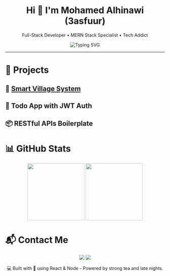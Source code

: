 <!-- README for @alhinawi | Modern MERN Dev Portfolio -->

<h1 align="center">
  Hi 👋 I'm Mohamed Alhinawi (3asfuur)
</h1>

<p align="center">
  Full-Stack Developer • MERN Stack Specialist • Tech Addict
</p>

<div align="center">
  <img src="https://readme-typing-svg.demolab.com?font=Fira+Code&size=22&pause=1000&center=true&vCenter=true&width=450&lines=Building+cool+stuff+with+MERN;I+love+clean+code+and+scalable+apps;Always+learning+and+evolving" alt="Typing SVG" />
</div>

---

# 🚀 Projects
## 🎯  <a href="www.google.com">Smart Village System</a>

## 🧠  Todo App with JWT Auth

## 📦  RESTful APIs Boilerplate

# 📊 GitHub Stats
<p align="center"> <img src="https://github-readme-stats.vercel.app/api?username=alhinawi&theme=tokyonight&show_icons=true" height="180"/> <img src="https://github-readme-streak-stats.herokuapp.com?user=alhinawi&theme=tokyonight" height="180"/> </p>

#  📬 Contact Me

<p align="center"> <a href="mailto:alhinaawi@gmail.com"><img src="https://img.shields.io/badge/Email-D14836?style=for-the-badge&logo=gmail&logoColor=white"/></a> <a href="https://github.com/alhinawi"><img src="https://img.shields.io/badge/GitHub-100000?style=for-the-badge&logo=github&logoColor=white"/></a> </p>
<p align="center"> 💻 Built with 💙 using React & Node - Powered by strong tea and late nights. </p> 

